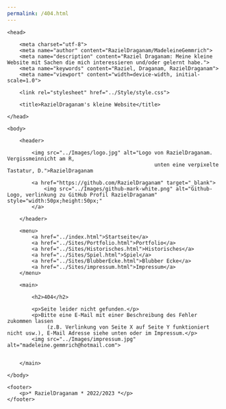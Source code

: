 ```yaml
---
permalink: /404.html
---
```


<html lang="de">

    <head>

        <meta charset="utf-8">
        <meta name="author" content="RazielDraganam/MadeleineGemmrich">
        <meta name="description" content="Raziel Draganam: Meine kleine Website mit Sachen die mich interessieren und/oder gelernt habe.">
        <meta name="keywords" content="Raziel, Draganam, RazielDraganam">
        <meta name="viewport" content="width=device-width, initial-scale=1.0">

        <link rel="stylesheet" href="../Style/style.css">

        <title>RazielDraganam's kleine Website</title>

    </head>
<!------------h6 ist im CSS festgelegt für Datum in der Blubber-Ecke!!------------------------------------------------------------------------------------------------>
    <body>
    
        <header>

            <img src="../Images/logo.jpg" alt="Logo von RazielDraganam. Vergissmeinnicht am R, 
                                                    unten eine verpixelte Tastatur, D.">RazielDraganam

            <a href="https://github.com/RazielDraganam" target="_blank">
                <img src="../Images/github-mark-white.png" alt="Github-Logo, verlinkung zu GitHub Profil RazielDraganam" style="width:50px;height:50px;"
            </a>

        </header>

        <menu>
            <a href="../index.html">Startseite</a>
            <a href="../Sites/Portfolio.html">Portfolio</a>
            <a href="../Sites/Historisches.html">Historisches</a>
            <a href="../Sites/Spiel.html">Spiel</a>
            <a href="../Sites/BlubberEcke.html">Blubber Ecke</a>
            <a href="../Sites/impressum.html">Impressum</a>
        </menu>

        <main>

            <h2>404</h2>

            <p>Seite leider nicht gefunden.</p>
            <p>Bitte eine E-Mail mit einer Beschreibung des Fehler zukommen lassen
                 (z.B. Verlinkung von Seite X auf Seite Y funktioniert nicht usw.), E-Mail Adresse siehe unten oder im Impressum.</p>
            <img src="../Images/impressum.jpg" alt="madeleine.gemmrich@hotmail.com">
            

        </main>

    </body>

    <footer>
        <p>* RazielDraganam * 2022/2023 *</p>
    </footer>

</html>

<!-- GNU Terry Pratchett -->
<!-- GNU Birgit Gemmrich -->
<!-- GNU Douglas Adams-->
<!-- GNU Iwata Satoru-->
